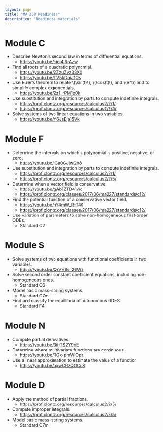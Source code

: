 ```yaml
---
layout: page
title: "MA 238 Readiness"
description: "Readiness materials"
---
```


# Module C 

- Describe Newton’s second law in terms of differential equations. 
  - <https://youtu.be/cioi4lRrAzw>
- Find all roots of a quadratic polynomial. 
  - <https://youtu.be/2ZzuZvz33X0> 
  - <https://youtu.be/TV5kDqiJ1Os>
- Use Euler’s theorem to relate \\(\sin(t)\\), \\(\cos(t)\\), and \\(e^t\\)  and to simplify complex exponentials.
  - <https://youtu.be/2z1_rPM1o0k>
- Use substitution and integration by parts to compute indefinite integrals.
  - <https://prof.clontz.org/resources/calculus2/2/1/>
  - <https://prof.clontz.org/resources/calculus2/2/5/>
- Solve systems of two linear equations in two variables.  
  - <https://youtu.be/Y6JsEja15Vk>

# Module F 

- Determine the intervals on which a polynomial is positive, negative, or zero.
  - <https://youtu.be/jGa0GJjwQh8>
- Use substitution and integration by parts to compute indefinite integrals.
  - <https://prof.clontz.org/resources/calculus2/2/1/>
  - <https://prof.clontz.org/resources/calculus2/2/5/>
- Determine when a vector field is conservative.
  - <https://youtu.be/gAb1ZTD41wo>
  - <https://prof.clontz.org/classes/2017/06/ma227/standards/c12/>
- Find the potential function of a conservative vector field.
  - <https://youtu.be/nY4mW_R-T40>
  - <https://prof.clontz.org/classes/2017/06/ma227/standards/c12/>
- Use variation of parameters to solve non-homogeneous first-order ODEs.
  - Standard C2

# Module S

- Solve systems of two equations with functional coefficients in two variables.
  - <https://youtu.be/QrVV6c_26WE>
- Solve second order constant coefficient equations, including non-homogeneous ones.
  - Standard C6
- Model basic mass-spring systems.
  - Standard C7m
- Find and classify the equillibria of autonomous ODES.
  - Standard F4

# Module N 

- Compute partial derivatives
  - <https://youtu.be/3itjTS2Y9oE>
- Determine where multivariate functions are continuous
  - <https://youtu.be/RGx-pmWlOpk>
- Use a linear approximation to estimate the value of a function
  - <https://youtu.be/oxwCRzQOCu8>

# Module D
- Apply the method of partial fractions.
  - <https://prof.clontz.org/resources/calculus2/2/5/>
- Compute improper integrals.
  - <https://prof.clontz.org/resources/calculus2/5/5/>
- Model basic mass-spring systems.
  - Standard C7m
